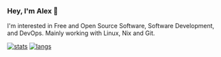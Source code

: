 ### Hey, I'm Alex 👋

I'm interested in Free and Open Source Software, Software Development, and DevOps. Mainly working with Linux, Nix and Git.

[![stats](https://github-readme-stats.vercel.app/api?username=confusedalex&theme=gruvbox&count_private=true)](https://github.com/confusedalex)
[![langs](https://github-readme-stats.vercel.app/api/top-langs/?username=confusedalex&exclude_repo=dotfiles&langs_count=8&layout=compact&theme=gruvbox)](https://github.com/confusedalex?tab=repositories)
